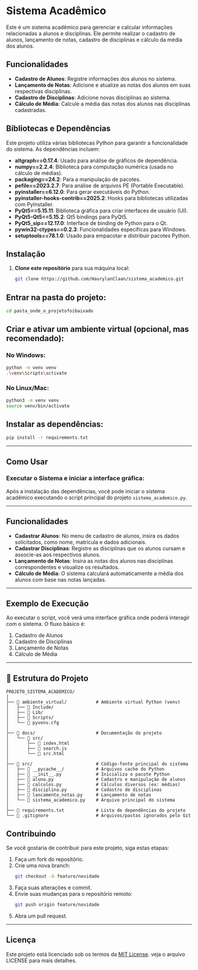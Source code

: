 # Sistema Acadêmico

Este é um sistema acadêmico para gerenciar e calcular informações relacionadas a alunos e disciplinas. Ele permite realizar o cadastro de alunos, lançamento de notas, cadastro de disciplinas e cálculo da média dos alunos.

## Funcionalidades

- **Cadastro de Alunos**: Registre informações dos alunos no sistema.
- **Lançamento de Notas**: Adicione e atualize as notas dos alunos em suas respectivas disciplinas.
- **Cadastro de Disciplinas**: Adicione novas disciplinas ao sistema.
- **Cálculo de Média**: Calcule a média das notas dos alunos nas disciplinas cadastradas.

## Bibliotecas e Dependências

Este projeto utiliza várias bibliotecas Python para garantir a funcionalidade do sistema. As dependências incluem:

- **altgraph==0.17.4**: Usado para análise de gráficos de dependência.
- **numpy==2.2.4**: Biblioteca para computação numérica (usada no cálculo de médias).
- **packaging==24.2**: Para a manipulação de pacotes.
- **pefile==2023.2.7**: Para análise de arquivos PE (Portable Executable).
- **pyinstaller==6.12.0**: Para gerar executáveis do Python.
- **pyinstaller-hooks-contrib==2025.2**: Hooks para bibliotecas utilizadas com PyInstaller.
- **PyQt5==5.15.11**: Biblioteca gráfica para criar interfaces de usuário (UI).
- **PyQt5-Qt5==5.15.2**: Qt5 bindings para PyQt5.
- **PyQt5_sip==12.17.0**: Interface de binding de Python para o Qt.
- **pywin32-ctypes==0.2.3**: Funcionalidades específicas para Windows.
- **setuptools==78.1.0**: Usado para empacotar e distribuir pacotes Python.

## Instalação

1. **Clone este repositório** para sua máquina local:

   ```bash
   git clone https://github.com/HaurylanClaan/sistema_academico.git

## Entrar na pasta do projeto:

```bash
cd pasta_onde_o_projetofoibaixado
```

## Criar e ativar um ambiente virtual (opcional, mas recomendado):

### No Windows:
```bash
python -m venv venv
.\venv\Scripts\activate
```

### No Linux/Mac:
```bash
python3 -m venv venv
source venv/bin/activate
```

## Instalar as dependências:

```bash
pip install -r requirements.txt
```

---

## Como Usar

### Executar o Sistema e iniciar a interface gráfica:
Após a instalação das dependências, você pode iniciar o sistema acadêmico executando o script principal do projeto `sistema_academico.py`.


---

## Funcionalidades

- **Cadastrar Alunos**: No menu de cadastro de alunos, insira os dados solicitados, como nome, matrícula e dados adicionais.
- **Cadastrar Disciplinas**: Registre as disciplinas que os alunos cursam e associe-as aos respectivos alunos.
- **Lançamento de Notas**: Insira as notas dos alunos nas disciplinas correspondentes e visualize os resultados.
- **Cálculo de Média**: O sistema calculará automaticamente a média dos alunos com base nas notas lançadas.

---

## Exemplo de Execução

Ao executar o script, você verá uma interface gráfica onde poderá interagir com o sistema. O fluxo básico é:

1. Cadastro de Alunos  
2. Cadastro de Disciplinas  
3. Lançamento de Notas  
4. Cálculo de Média  

---

## 📁 Estrutura do Projeto

```
PROJETO_SISTEMA_ACADEMICO/
│
├── 📁 ambiente_virtual/           # Ambiente virtual Python (venv)
│   ├── 📁 Include/
│   ├── 📁 Lib/
│   ├── 📁 Scripts/
│   └── 📄 pyvenv.cfg
│
├── 📁 docs/                       # Documentação do projeto
│   └── 📁 src/
│       ├── 📄 index.html
│       ├── 📄 search.js
│       └── 📄 src.html
│
├── 📁 src/                        # Código-fonte principal do sistema
│   ├── 📁 __pycache__/            # Arquivos cache do Python
│   ├── 📄 __init__.py             # Inicializa o pacote Python
│   ├── 📄 aluno.py                # Cadastro e manipulação de alunos
│   ├── 📄 calculos.py             # Cálculos diversos (ex: médias)
│   ├── 📄 disciplina.py           # Cadastro de disciplinas
│   ├── 📄 lancamento_notas.py     # Lançamento de notas
│   └── 📄 sistema_academico.py    # Arquivo principal do sistema
│
├── 📄 requirements.txt            # Lista de dependências do projeto
└── 📄 .gitignore                  # Arquivos/pastas ignorados pelo Git
```



## Contribuindo

Se você gostaria de contribuir para este projeto, siga estas etapas:

1. Faça um fork do repositório.  
2. Crie uma nova branch:
   ```bash
   git checkout -b feature/novidade
   ```
3. Faça suas alterações e commit.
4. Envie suas mudanças para o repositório remoto:
   ```bash
   git push origin feature/novidade
   ```
5. Abra um pull request.

---

## Licença
Este projeto está licenciado sob os termos da [MIT License](./LICENSE).
veja o arquivo LICENSE para mais detalhes.
